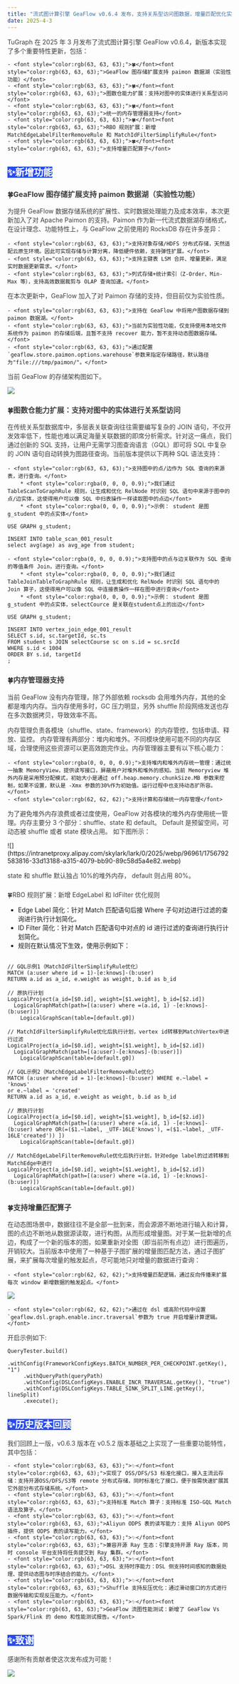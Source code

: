 ```yaml
---
title: "流式图计算引擎 GeaFlow v0.6.4 发布，支持关系型访问图数据，增量匹配优化实时处理"
date: 2025-4-3
---
```


<font style="color:rgb(63, 63, 63);">TuGraph 在 2025 年 3 月发布了流式图计算引擎 GeaFlow v0.6.4，新版本实现了多个重要特性更新，包括：</font>

    - <font style="color:rgb(63, 63, 63);">🍀</font><font style="color:rgb(63, 63, 63);">GeaFlow 图存储扩展支持 paimon 数据湖（实验性功能）</font>
    - <font style="color:rgb(63, 63, 63);">🍀</font><font style="color:rgb(63, 63, 63);">图数仓能力扩展：支持对图中的实体进行关系型访问</font>
    - <font style="color:rgb(63, 63, 63);">🍀</font><font style="color:rgb(63, 63, 63);">统一的内存管理器支持</font>
    - <font style="color:rgb(63, 63, 63);">🍀</font><font style="color:rgb(63, 63, 63);">RBO 规则扩展：新增 MatchEdgeLabelFilterRemoveRule 和 MatchIdFilterSimplifyRule</font>
    - <font style="color:rgb(63, 63, 63);">🍀</font><font style="color:rgb(63, 63, 63);">支持增量匹配算子</font>

<!-- truncate -->

## <font style="color:rgb(255, 255, 255);background-color:rgb(38, 75, 239);">✨</font><font style="color:rgb(255, 255, 255);background-color:rgb(38, 75, 239);">新增功能</font>

### <font style="color:rgb(63, 63, 63);">🍀</font><font style="color:rgb(63, 63, 63);">GeaFlow 图存储扩展支持 paimon 数据湖（实验性功能）</font>

<font style="color:rgb(63, 63, 63);">为提升 GeaFlow 数据存储系统的扩展性、实时数据处理能力及成本效率，本次更新加入了对 Apache Paimon 的支持。Paimon 作为新一代流式数据湖存储格式，在设计理念、功能特性上，与 GeaFlow 之前使用的 RocksDB 存在许多差异：</font>

    - <font style="color:rgb(63, 63, 63);">支持对象存储/HDFS 分布式存储，天然适配云原生环境。因此可实现存储与计算分离，降低硬件依赖，支持弹性扩展。</font>
    - <font style="color:rgb(63, 63, 63);">支持主键表 LSM 合并、增量更新，满足实时数据更新需求。</font>
    - <font style="color:rgb(63, 63, 63);">列式存储+统计索引（Z-Order、Min-Max 等），支持高效数据裁剪与 OLAP 查询加速。</font>

<font style="color:rgb(63, 63, 63);">在本次更新中，GeaFlow 加入了对 Paimon 存储的支持，但目前仅为实验性质。</font>

    - <font style="color:rgb(63, 63, 63);">支持在 GeaFlow 中将用户图数据存储到 paimon 数据湖。</font>
    - <font style="color:rgb(63, 63, 63);">当前为实验性功能，仅支持使用本地文件系统作为 paimon 的存储后端，且暂不支持 recover 能力，暂不支持动态图数据存储。</font>
    - <font style="color:rgb(63, 63, 63);">通过配置`geaflow.store.paimon.options.warehouse`参数来指定存储路径，默认路径为"file:///tmp/paimon/"。</font>

<font style="color:rgb(63, 63, 63);">当前 GeaFlow 的存储架构图如下。</font>

![](https://intranetproxy.alipay.com/skylark/lark/0/2025/webp/96961/1756792583755-e264437e-59a4-4483-81b9-6b1b26a49279.webp)

<font style="color:rgb(63, 63, 63);"></font>

### <font style="color:rgb(63, 63, 63);">🍀</font><font style="color:rgb(63, 63, 63);">图数仓能力扩展：支持对图中的实体进行关系型访问</font>

<font style="color:rgb(63, 63, 63);">在传统关系型数据库中，多层表关联查询往往需要编写复杂的 JOIN 语句，不仅开发效率低下，性能也难以满足海量关联数据的即席分析需求。针对这一痛点，我们通过创新的 SQL 支持，让用户无需学习图查询语言（GQL）即可将 SQL 中复杂的 JOIN 语句自动转换为图路径查询。当前版本提供以下两种 SQL 语法支持：</font>

    - <font style="color:rgb(63, 63, 63);">支持图中的点/边作为 SQL 查询的来源表，进行查询。</font>
        * <font style="color:rgba(0, 0, 0, 0.9);">我们通过 TableScanToGraphRule 规则，让生成和优化 RelNode 时识别 SQL 语句中来源于图中的点/边实体，这使得用户可以像 SQL 中扫表操作一样读取图中的点边</font>
        * <font style="color:rgba(0, 0, 0, 0.9);">示例： student 是图 g_student 中的点实体</font>

```plain
USE GRAPH g_student;

INSERT INTO table_scan_001_result
select avg(age) as avg_age from student;
```

    - <font style="color:rgba(0, 0, 0, 0.9);">支持图中的点与边关联作为 SQL 查询的等值条件 Join，进行查询。</font>
        * <font style="color:rgba(0, 0, 0, 0.9);">我们通过 TableJoinTableToGraphRule 规则，让生成和优化 RelNode 时识别 SQL 语句中的 Join 算子，这使得用户可以像 SQL 中连接表操作一样在图中进行查询</font>
        * <font style="color:rgba(0, 0, 0, 0.9);">示例： student 是图 g_student 中的点实体，selectCource 是关联在student点上的出边</font>

```plain
USE GRAPH g_student;

INSERT INTO vertex_join_edge_001_result
SELECT s.id, sc.targetId, sc.ts
FROM student s JOIN selectCourse sc on s.id = sc.srcId
WHERE s.id < 1004
ORDER BY s.id, targetId
;
```

### <font style="color:rgb(62, 62, 62);">🍀</font><font style="color:rgb(62, 62, 62);">内存管理器支持</font>

<font style="color:rgb(62, 62, 62);">当前 GeaFlow 没有内存管理，除了外部依赖 rocksdb 会用堆外内存，其他的全都是堆内内存。当内存使用多时，GC 压力明显，另外 shuffle 阶段网络发送也存在多次数据拷贝，导致效率不高。 </font>

<font style="color:rgb(62, 62, 62);">内存管理负责各模块（shuffle、state、framework）的内存管控，包括申请、释放、监控。 内存管理有两部分：堆内和堆外。不同模块使用可能不同的内存区域，合理使用这些资源可以更高效跑完作业。内存管理器主要有以下核心能力：</font>

    - <font style="color:rgba(0, 0, 0, 0.9);">支持堆内和堆外内存统一管理：通过统一抽象 MemoryView，提供读写接口，屏蔽用户对堆外和堆外的感知。当前 Memoryview 堆外内存是采用预分配模式，初始大小是通过 off.heap.memory.chunkSize.MB 参数来控制，如果不设置，默认是 -Xmx 参数的30%作为初始值。运行过程中也支持动态扩所容。 </font>
    - <font style="color:rgb(62, 62, 62);">支持计算和存储统一内存管理</font>

<font style="color:rgb(62, 62, 62);">为了避免堆外内存浪费或者过度使用，GeaFlow 对各模块的堆外内存使用统一管理。内存主要分 3 个部分：shuffle、state 和 default。 Default 是预留空间，可动态被 shuffle 或者 state 模块占用。 如下图所示：</font>

<font style="color:rgb(62, 62, 62);">  
</font>![](https://intranetproxy.alipay.com/skylark/lark/0/2025/webp/96961/1756792583816-33d13188-a315-4079-bb90-89c58d5a4e82.webp)

<font style="color:rgb(62, 62, 62);">state 和 shuffle 默认独占 10%的堆外内存， default 则占用 80%。</font>

###

<font style="color:rgb(62, 62, 62);">🍀</font><font style="color:rgb(62, 62, 62);">RBO 规则扩展：新增 EdgeLabel 和 IdFilter 优化规则</font>

- <font style="color:rgba(0, 0, 0, 0.9);">Edge Label 简化：针对 Match 匹配语句后接 Where 子句对边进行过滤的查询进行执行计划简化。</font>
- <font style="color:rgba(0, 0, 0, 0.9);">ID Filter 简化：针对 Match 匹配语句中对点的 id 进行过滤的查询进行执行计划简化。</font>
- <font style="color:rgba(0, 0, 0, 0.9);">规则在默认情况下生效，使用示例如下：</font>

```plain

// GQL示例1（MatchIdFilterSimplifyRule优化）
MATCH (a:user where id = 1)-[e:knows]-(b:user)
RETURN a.id as a_id, e.weight as weight, b.id as b_id

// 原执行计划
LogicalProject(a_id=[$0.id], weight=[$1.weight], b_id=[$2.id])
  LogicalGraphMatch(path=[(a:user) where =(a.id, 1) -[e:knows]-(b:user)])
    LogicalGraphScan(table=[default.g0])

// MatchIdFilterSimplifyRule优化后执行计划，vertex id转移到MatchVertex中进行过滤
LogicalProject(a_id=[$0.id], weight=[$1.weight], b_id=[$2.id])
  LogicalGraphMatch(path=[(a:user)-[e:knows]-(b:user)])
    LogicalGraphScan(table=[default.g0])

// GQL示例2（MatchEdgeLabelFilterRemoveRule优化）
MATCH (a:user where id = 1)-[e:knows]-(b:user) WHERE e.~label = 'knows'
or e.~label = 'created'
RETURN a.id as a_id, e.weight as weight, b.id as b_id

// 原执行计划
LogicalProject(a_id=[$0.id], weight=[$1.weight], b_id=[$2.id])
  LogicalGraphMatch(path=[(a:user) where =(a.id, 1) -[e:knows]-(b:user) where OR(=($1.~label, _UTF-16LE'knows'), =($1.~label, _UTF-16LE'created')) ])
    LogicalGraphScan(table=[default.g0])

// MatchEdgeLabelFilterRemoveRule优化后执行计划，针对edge label的过滤转移到MatchEdge中进行
LogicalProject(a_id=[$0.id], weight=[$1.weight], b_id=[$2.id])
  LogicalGraphMatch(path=[(a:user) where =(a.id, 1) -[e:knows]-(b:user)])
    LogicalGraphScan(table=[default.g0])
```

### <font style="color:rgb(62, 62, 62);">🍀</font><font style="color:rgb(62, 62, 62);">支持增量匹配算子</font>

<font style="color:rgb(62, 62, 62);">在动态图场景中，数据往往不是全部一批到来，而会源源不断地进行输入和计算，图的点边不断地从数据源读取，进行构图，从而形成增量图。对于某一批新增的点边，构成了一个新的版本的图，如果重新对全图（即当前所有点边）进行图遍历，开销较大。当前版本中使用了一种基于子图扩展的增量图匹配方法，通过子图扩展，来扩展每次增量的触发起点，尽可能地只对增量的数据进行查询：</font>

    - <font style="color:rgb(62, 62, 62);">支持增量匹配逻辑，通过反向传播来扩展每次 window 新增数据的触发起点。</font>

![](https://intranetproxy.alipay.com/skylark/lark/0/2025/webp/96961/1756792583809-8c862fd5-1d7f-4b8b-9b34-e63d1692deb6.webp)

    - <font style="color:rgb(62, 62, 62);">通过在 dsl 或高阶代码中设置`geaflow.dsl.graph.enable.incr.traversal`参数为 true 开启增量计算逻辑。</font>

<font style="color:rgb(62, 62, 62);">开启示例如下:</font>

```plain
QueryTester.build()
     .withConfig(FrameworkConfigKeys.BATCH_NUMBER_PER_CHECKPOINT.getKey(), "1")
     .withQueryPath(queryPath)
     .withConfig(DSLConfigKeys.ENABLE_INCR_TRAVERSAL.getKey(), "true")
     .withConfig(DSLConfigKeys.TABLE_SINK_SPLIT_LINE.getKey(), lineSplit)
     .execute();
```

**<font style="color:rgb(255, 255, 255);background-color:rgb(38, 75, 239);"></font>**

## <font style="color:rgb(255, 255, 255);background-color:rgb(38, 75, 239);">✨</font><font style="color:rgb(255, 255, 255);background-color:rgb(38, 75, 239);">历史版本回顾</font>

<font style="color:rgb(63, 63, 63);">我们回顾上一版，v0.6.3 版本在 v0.5.2 版本基础之上实现了一些重要功能特性，其中包括：</font>

    - <font style="color:rgb(63, 63, 63);">✨</font><font style="color:rgb(63, 63, 63);">实现了 OSS/DFS/S3 标准化接口，接入主流云存储：支持开源OSS/DFS/S3等 remote 分布式存储，同时标准化了接口，便于按需快速扩展其它外部分布式存储系统。</font>
    - <font style="color:rgb(63, 63, 63);">✨</font><font style="color:rgb(63, 63, 63);">支持标准 Match 算子：支持标准 ISO-GQL Match 语法及算子。</font>
    - <font style="color:rgb(63, 63, 63);">✨</font><font style="color:rgb(63, 63, 63);">Aliyun ODPS 表的读写能力：支持 Aliyun ODPS 插件，提供 ODPS 表的读写能力。</font>
    - <font style="color:rgb(63, 63, 63);">✨</font><font style="color:rgb(63, 63, 63);">兼容开源 Ray 生态：引擎支持开源 Ray 版本，同时 console 平台支持将任务提交到 Ray 集群。</font>
    - <font style="color:rgb(63, 63, 63);">✨</font><font style="color:rgb(63, 63, 63);">DSL 支持时序能力：DSL 侧支持时间感知的数据处理、提供动态图与时序结合的能力。</font>
    - <font style="color:rgb(63, 63, 63);">✨</font><font style="color:rgb(63, 63, 63);">Shuffle 支持反压优化：通过滑动窗口的方式进行数据传输和实现反压能力。</font>
    - <font style="color:rgb(63, 63, 63);">✨</font><font style="color:rgb(63, 63, 63);">GeaFlow 流图性能测试：新增了 GeaFlow Vs Spark/Flink 的 demo 和性能测试报告。</font>

## <font style="color:rgb(255, 255, 255);background-color:rgb(38, 75, 239);">✨</font><font style="color:rgb(255, 255, 255);background-color:rgb(38, 75, 239);">致谢</font>

<font style="color:rgb(62, 62, 62);">感谢所有贡献者使这次发布成为可能！ </font>

<font style="color:rgb(62, 62, 62);"></font>

![](https://intranetproxy.alipay.com/skylark/lark/0/2025/webp/96961/1756792583799-ea7feea1-1279-4089-bbb9-61fc0b6331b2.webp)
